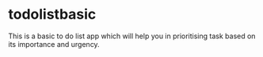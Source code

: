 # todolistbasic
This is a basic to do list app which will help you in prioritising task based on its importance and urgency.
